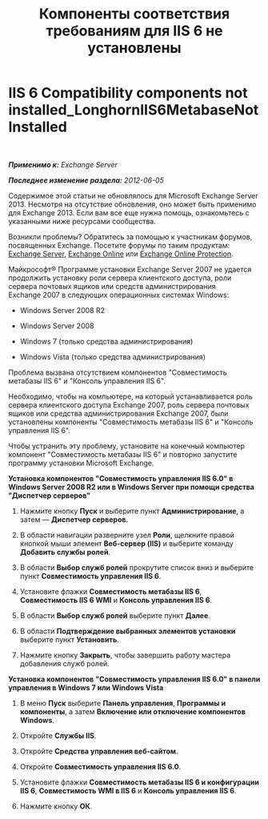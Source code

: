 ﻿---
title: 'Компоненты соответствия требованиям для IIS 6 не установлены'
TOCTitle: IIS 6 Compatibility components not installed_LonghornIIS6MetabaseNotInstalled
ms:assetid: 0bd52987-d3cc-496c-ac8c-d35591405195
ms:mtpsurl: https://technet.microsoft.com/ru-ru/library/ms.exch.setupreadiness.longhorniis6metabasenotinstalled(v=EXCHG.150)
ms:contentKeyID: 50487461
ms.date: 04/30/2018
mtps_version: v=EXCHG.150
ms.translationtype: HT
---

# IIS 6 Compatibility components not installed\_LonghornIIS6MetabaseNotInstalled

 

_**Применимо к:** Exchange Server_

_**Последнее изменение раздела:** 2012-06-05_

Содержимое этой статьи не обновлялось для Microsoft Exchange Server 2013. Несмотря на отсутствие обновления, оно может быть применимо для Exchange 2013. Если вам все еще нужна помощь, ознакомьтесь с указанными ниже ресурсами сообщества.

Возникли проблемы? Обратитесь за помощью к участникам форумов, посвященных Exchange. Посетите форумы по таким продуктам: [Exchange Server](https://go.microsoft.com/fwlink/p/?linkid=60612), [Exchange Online](https://go.microsoft.com/fwlink/p/?linkid=267542) или [Exchange Online Protection](https://go.microsoft.com/fwlink/p/?linkid=285351).

Майкрософт® Программе установки Exchange Server 2007 не удается продолжить установку роли сервера клиентского доступа, роли сервера почтовых ящиков или средств администрирования Exchange 2007 в следующих операционных системах Windows:

  - Windows Server 2008 R2

  - Windows Server 2008

  - Windows 7 (только средства администрирования)

  - Windows Vista (только средства администрирования)

Проблема вызвана отсутствием компонентов "Совместимость метабазы IIS 6" и "Консоль управления IIS 6".

Необходимо, чтобы на компьютере, на который устанавливается роль сервера клиентского доступа Exchange 2007, роль сервера почтовых ящиков или средства администрирования Exchange 2007, были установлены компоненты "Совместимость метабазы IIS 6" и "Консоль управления IIS 6".

Чтобы устранить эту проблему, установите на конечный компьютер компонент "Совместимость метабазы IIS 6" и повторно запустите программу установки Microsoft Exchange.

**Установка компонентов "Совместимость управления IIS 6.0" в Windows Server 2008 R2 или в Windows Server при помощи средства "Диспетчер серверов"**

1.  Нажмите кнопку **Пуск** и выберите пункт **Администрирование**, а затем — **Диспетчер серверов**.

2.  В области навигации разверните узел **Роли**, щелкните правой кнопкой мыши элемент **Веб-сервер (IIS)** и выберите команду **Добавить службы ролей**.

3.  В области **Выбор служб ролей** прокрутите список вниз и выберите пункт **Совместимость управления IIS 6**.

4.  Установите флажки **Совместимость метабазы IIS 6**, **Совместимость IIS 6 WMI** и **Консоль управления IIS 6**.

5.  В области **Выбор служб ролей** выберите пункт **Далее**.

6.  В области **Подтверждение выбранных элементов установки** выберите пункт **Установить**.

7.  Нажмите кнопку **Закрыть**, чтобы завершить работу мастера добавления служб ролей.

**Установка компонентов "Совместимость управления IIS 6.0" в панели управления в Windows 7 или Windows Vista**

1.  В меню **Пуск** выберите **Панель управления**, **Программы и компоненты**, а затем **Включение или отключение компонентов Windows**.

2.  Откройте **Службы IIS**.

3.  Откройте **Средства управления веб-сайтом**.

4.  Откройте **Совместимость управления IIS 6.0**.

5.  Установите флажки **Совместимость метабазы IIS 6 и конфигурации IIS 6**, **Совместимость WMI в IIS 6** и **Консоль управления IIS 6**.

6.  Нажмите кнопку **ОК**.

